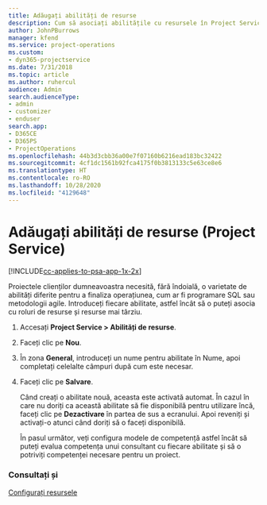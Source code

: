 ```yaml
---
title: Adăugați abilități de resurse
description: Cum să asociați abilitățile cu resursele în Project Service
author: JohnPBurrows
manager: kfend
ms.service: project-operations
ms.custom:
- dyn365-projectservice
ms.date: 7/31/2018
ms.topic: article
ms.author: ruhercul
audience: Admin
search.audienceType:
- admin
- customizer
- enduser
search.app:
- D365CE
- D365PS
- ProjectOperations
ms.openlocfilehash: 44b3d3cbb36a00e7f07160b6216ead183bc32422
ms.sourcegitcommit: 4cf1dc1561b92fca4175f0b3813133c5e63ce8e6
ms.translationtype: HT
ms.contentlocale: ro-RO
ms.lasthandoff: 10/28/2020
ms.locfileid: "4129648"
---
```

# <a name="add-resource-skills-project-service"></a>Adăugați abilități de resurse (Project Service)

[!INCLUDE[cc-applies-to-psa-app-1x-2x](../includes/cc-applies-to-psa-app-1x-2x.md)]

Proiectele clienților dumneavoastra necesită, fără îndoială, o varietate de abilități diferite pentru a finaliza operațiunea, cum ar fi programare SQL sau metodologii agile. Introduceți fiecare abilitate, astfel încât să o puteți asocia cu roluri de resurse și resurse mai târziu.  
  
1. Accesați **Project Service > Abilități de resurse**.  
  
2. Faceți clic pe **Nou**.  
  
3. În zona **General**, introduceți un nume pentru abilitate în Nume, apoi completați celelalte câmpuri după cum este necesar.  
  
4. Faceți clic pe **Salvare**.  
  
   Când creați o abilitate nouă, aceasta este activată automat. În cazul în care nu doriți ca această abilitate să fie disponibilă pentru utilizare încă, faceți clic pe **Dezactivare** în partea de sus a ecranului. Apoi reveniți și activați-o atunci când doriți să o faceți disponibilă.  
  
   În pasul următor, veți configura modele de competență astfel încât să puteți evalua competența unui consultant cu fiecare abilitate și să o potriviți competenței necesare pentru un proiect.  
  
### <a name="see-also"></a>Consultați și  
 [Configurați resursele](../psa/set-up-resources.md)
